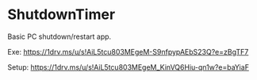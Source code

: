 # ShutdownTimer
Basic PC shutdown/restart app.                                                                                 

Exe: https://1drv.ms/u/s!AiL5tcu803MEgeM-S9nfpypAEbS23Q?e=zBgTF7

Setup: https://1drv.ms/u/s!AiL5tcu803MEgeM_KinVQ6Hiu-qn1w?e=baYiaF

